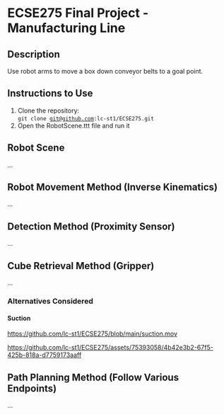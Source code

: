 # ECSE275 Final Project - Manufacturing Line

## Description
Use robot arms to move a box down conveyor belts to a goal point.

## Instructions to Use
1. Clone the repository: <br>
  <code>git clone git@github.com:lc-st1/ECSE275.git</code>
2. Open the RobotScene.ttt file and run it


## Robot Scene
...

## Robot Movement Method (Inverse Kinematics)
...

## Detection Method (Proximity Sensor)
...

## Cube Retrieval Method (Gripper)
...

### Alternatives Considered
#### Suction
https://github.com/lc-st1/ECSE275/blob/main/suction.mov

https://github.com/lc-st1/ECSE275/assets/75393058/4b42e3b2-67f5-425b-818a-d7759173aaff



## Path Planning Method (Follow Various Endpoints)
...
